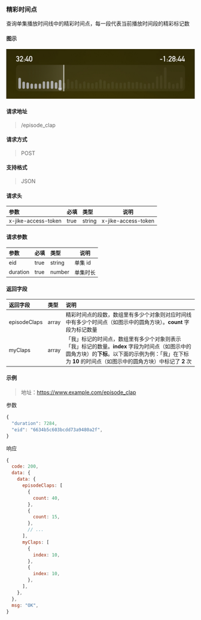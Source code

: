 ### 精彩时间点

查询单集播放时间线中的精彩时间点，每一段代表当前播放时间段的精彩标记数

#### 图示

<img src="episode_clap.jpeg" alt="episode_clap">

#### 请求地址

> /episode_clap

#### 请求方式

> POST

#### 支持格式

> JSON

#### 请求头

| 参数                | 必填 | 类型   | 说明                |
| :------------------ | :--- | :----- | ------------------- |
| x-jike-access-token | true | string | x-jike-access-token |

#### 请求参数

| 参数     | 必填 | 类型   | 说明     |
| :------- | :--- | :----- | -------- |
| eid      | true | string | 单集 id  |
| duration | true | number | 单集时长 |

#### 返回字段

| 返回字段     | 类型  | 说明                                                         |
| :----------- | :---- | :----------------------------------------------------------- |
| episodeClaps | array | 精彩时间点的段数，数组里有多少个对象则对应时间线中有多少个时间点（如图示中的圆角方块）。**count** 字段为标记数量 |
| myClaps      | array | 「我」标记的时间点，数组里有多少个对象则表示「我」标记的数量。**index** 字段为时间点（如图示中的圆角方块）的**下标**。以下面的示例为例：「我」在下标为 **10** 的时间点（如图示中的圆角方块）中标记了 **2** 次 |


#### 示例

> 地址：https://www.example.com/episode_clap

参数

```javascript
{
  "duration": 7284,
  "eid": "6634b5c603bcdd73a9480a2f",
}
```

响应

```javascript
{
  code: 200,
  data: {
    data: {
      episodeClaps: [
        {
          count: 40,
        },
        {
          count: 15,
        },
        // ...
      ],
      myClaps: [
        {
          index: 10,
        },
        {
          index: 10,
        },
      ],
    },
  },
  msg: "OK",
}
```